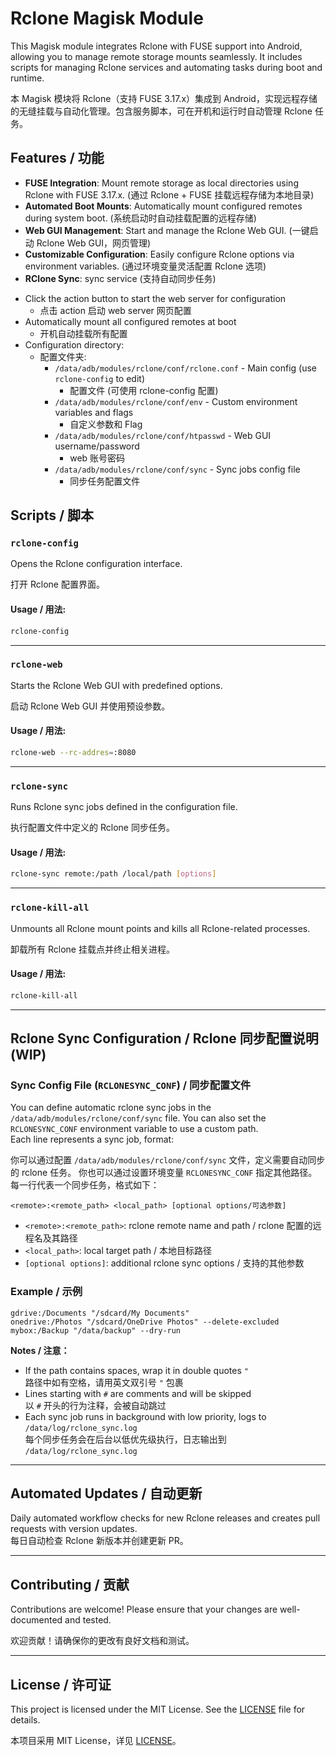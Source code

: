 # Rclone Magisk Module

This Magisk module integrates Rclone with FUSE support into Android, allowing you to manage remote storage mounts seamlessly. It includes scripts for managing Rclone services and automating tasks during boot and runtime.

本 Magisk 模块将 Rclone（支持 FUSE 3.17.x）集成到 Android，实现远程存储的无缝挂载与自动化管理。包含服务脚本，可在开机和运行时自动管理 Rclone 任务。

## Features / 功能

- **FUSE Integration**: Mount remote storage as local directories using Rclone with FUSE 3.17.x. (通过 Rclone + FUSE 挂载远程存储为本地目录)
- **Automated Boot Mounts**: Automatically mount configured remotes during system boot. (系统启动时自动挂载配置的远程存储)
- **Web GUI Management**: Start and manage the Rclone Web GUI. (一键启动 Rclone Web GUI，网页管理)
- **Customizable Configuration**: Easily configure Rclone options via environment variables.  (通过环境变量灵活配置 Rclone 选项)
- **RClone Sync**: sync service (支持自动同步任务)

* Click the action button to start the web server for configuration  
  * 点击 action 启动 web server 网页配置
* Automatically mount all configured remotes at boot  
  * 开机自动挂载所有配置
* Configuration directory:  
  * 配置文件夹:
    * `/data/adb/modules/rclone/conf/rclone.conf` - Main config (use `rclone-config` to edit)  
      * 配置文件 (可使用 rclone-config 配置)
    * `/data/adb/modules/rclone/conf/env` - Custom environment variables and flags  
      * 自定义参数和 Flag
    * `/data/adb/modules/rclone/conf/htpasswd` - Web GUI username/password  
      * web 账号密码
    * `/data/adb/modules/rclone/conf/sync` - Sync jobs config file  
      * 同步任务配置文件

## Scripts / 脚本

### `rclone-config`

Opens the Rclone configuration interface.  

打开 Rclone 配置界面。

#### Usage / 用法:
```bash
rclone-config
```

---

### `rclone-web`

Starts the Rclone Web GUI with predefined options. 

启动 Rclone Web GUI 并使用预设参数。

#### Usage / 用法:
```bash
rclone-web --rc-addres=:8080
```

---

### `rclone-sync`

Runs Rclone sync jobs defined in the configuration file.

执行配置文件中定义的 Rclone 同步任务。
#### Usage / 用法:
```bash
rclone-sync remote:/path /local/path [options]
```

---

### `rclone-kill-all`

Unmounts all Rclone mount points and kills all Rclone-related processes.  

卸载所有 Rclone 挂载点并终止相关进程。

#### Usage / 用法:
```bash
rclone-kill-all
```

---


## Rclone Sync Configuration / Rclone 同步配置说明 (WIP)

### Sync Config File (`RCLONESYNC_CONF`) / 同步配置文件

You can define automatic rclone sync jobs in the `/data/adb/modules/rclone/conf/sync` file. 
You can also set the `RCLONESYNC_CONF` environment variable to use a custom path.  
Each line represents a sync job, format:  

你可以通过配置 `/data/adb/modules/rclone/conf/sync` 文件，定义需要自动同步的 rclone 任务。
你也可以通过设置环境变量 `RCLONESYNC_CONF` 指定其他路径。
每一行代表一个同步任务，格式如下：

```
<remote>:<remote_path> <local_path> [optional options/可选参数]
```

- `<remote>:<remote_path>`: rclone remote name and path / rclone 配置的远程名及其路径
- `<local_path>`: local target path / 本地目标路径
- `[optional options]`: additional rclone sync options / 支持的其他参数

### Example / 示例

```
gdrive:/Documents "/sdcard/My Documents"
onedrive:/Photos "/sdcard/OneDrive Photos" --delete-excluded
mybox:/Backup "/data/backup" --dry-run
```

**Notes / 注意：**
- If the path contains spaces, wrap it in double quotes `"`  
  路径中如有空格，请用英文双引号 `"` 包裹
- Lines starting with `#` are comments and will be skipped  
  以 `#` 开头的行为注释，会被自动跳过
- Each sync job runs in background with low priority, logs to `/data/log/rclone_sync.log`  
  每个同步任务会在后台以低优先级执行，日志输出到 `/data/log/rclone_sync.log`

---

## Automated Updates / 自动更新

Daily automated workflow checks for new Rclone releases and creates pull requests with version updates.  
每日自动检查 Rclone 新版本并创建更新 PR。

---

## Contributing / 贡献

Contributions are welcome! Please ensure that your changes are well-documented and tested.  

欢迎贡献！请确保你的更改有良好文档和测试。

---

## License / 许可证

This project is licensed under the MIT License. See the [LICENSE](LICENSE) file for details.  

本项目采用 MIT License，详见 [LICENSE](LICENSE)。